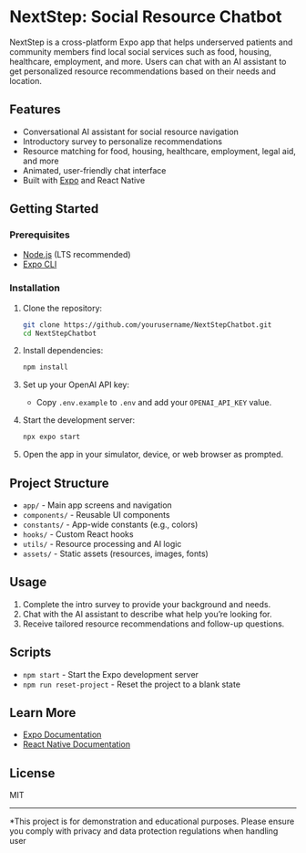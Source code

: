 # NextStep: Social Resource Chatbot

NextStep is a cross-platform Expo app that helps underserved patients and community members find local social services such as food, housing, healthcare, employment, and more. Users can chat with an AI assistant to get personalized resource recommendations based on their needs and location.

## Features

- Conversational AI assistant for social resource navigation
- Introductory survey to personalize recommendations
- Resource matching for food, housing, healthcare, employment, legal aid, and more
- Animated, user-friendly chat interface
- Built with [Expo](https://expo.dev/) and React Native

## Getting Started

### Prerequisites

- [Node.js](https://nodejs.org/) (LTS recommended)
- [Expo CLI](https://docs.expo.dev/get-started/installation/)

### Installation

1. Clone the repository:

   ```bash
   git clone https://github.com/yourusername/NextStepChatbot.git
   cd NextStepChatbot
   ```

2. Install dependencies:

   ```bash
   npm install
   ```

3. Set up your OpenAI API key:

   - Copy `.env.example` to `.env` and add your `OPENAI_API_KEY` value.

4. Start the development server:

   ```bash
   npx expo start
   ```

5. Open the app in your simulator, device, or web browser as prompted.

## Project Structure

- `app/` - Main app screens and navigation
- `components/` - Reusable UI components
- `constants/` - App-wide constants (e.g., colors)
- `hooks/` - Custom React hooks
- `utils/` - Resource processing and AI logic
- `assets/` - Static assets (resources, images, fonts)

## Usage

1. Complete the intro survey to provide your background and needs.
2. Chat with the AI assistant to describe what help you’re looking for.
3. Receive tailored resource recommendations and follow-up questions.

## Scripts

- `npm start` - Start the Expo development server
- `npm run reset-project` - Reset the project to a blank state

## Learn More

- [Expo Documentation](https://docs.expo.dev/)
- [React Native Documentation](https://reactnative.dev/)

## License

MIT

---

*This project is for demonstration and educational purposes. Please ensure you comply with privacy and data protection regulations when handling user